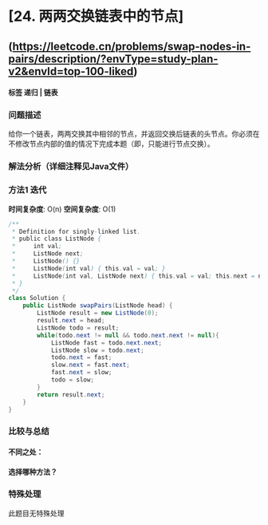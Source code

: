 # [24. 两两交换链表中的节点] 
## (https://leetcode.cn/problems/swap-nodes-in-pairs/description/?envType=study-plan-v2&envId=top-100-liked)

#### **标签** 递归 | 链表


### 问题描述
给你一个链表，两两交换其中相邻的节点，并返回交换后链表的头节点。你必须在不修改节点内部的值的情况下完成本题（即，只能进行节点交换）。

### 解法分析（详细注释见Java文件）
### 方法1 迭代


**时间复杂度**: O(n)
**空间复杂度**: O(1)
```java
/**
 * Definition for singly-linked list.
 * public class ListNode {
 *     int val;
 *     ListNode next;
 *     ListNode() {}
 *     ListNode(int val) { this.val = val; }
 *     ListNode(int val, ListNode next) { this.val = val; this.next = next; }
 * }
 */
class Solution {
    public ListNode swapPairs(ListNode head) {
        ListNode result = new ListNode(0);
        result.next = head;
        ListNode todo = result;
        while(todo.next != null && todo.next.next != null){
            ListNode fast = todo.next.next;
            ListNode slow = todo.next;
            todo.next = fast;
            slow.next = fast.next;
            fast.next = slow;
            todo = slow;
        }
        return result.next;
    }
}
```

### 比较与总结
#### 不同之处：

#### 选择哪种方法？


### 特殊处理
此题目无特殊处理
